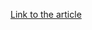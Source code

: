 [Link to the article](https://www.okta.com/blog/2023/06/a-leap-forward-in-token-security-okta-adds-support-for-dpop/)
